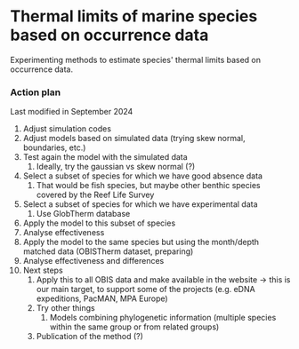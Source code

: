# Thermal limits of marine species based on occurrence data

Experimenting methods to estimate species' thermal limits based on occurrence data.

### Action plan
Last modified in September 2024

1. Adjust simulation codes
2. Adjust models based on simulated data (trying skew normal, boundaries, etc.)
3. Test again the model with the simulated data
	1. Ideally, try the gaussian vs skew normal (?)
4. Select a subset of species for which we have good absence data
	1. That would be fish species, but maybe other benthic species covered by the Reef Life Survey
5. Select a subset of species for which we have experimental data
	1. Use GlobTherm database
6. Apply the model to this subset of species
7. Analyse effectiveness
8. Apply the model to the same species but using the month/depth matched data (OBISTherm dataset, preparing)
9. Analyse effectiveness and differences
10. Next steps
	1. Apply this to all OBIS data and make available in the website -> this is our main target, to support some of the projects (e.g. eDNA expeditions, PacMAN, MPA Europe)
	2. Try other things
		1. Models combining phylogenetic information (multiple species within the same group or from related groups)
	3. Publication of the method (?)
